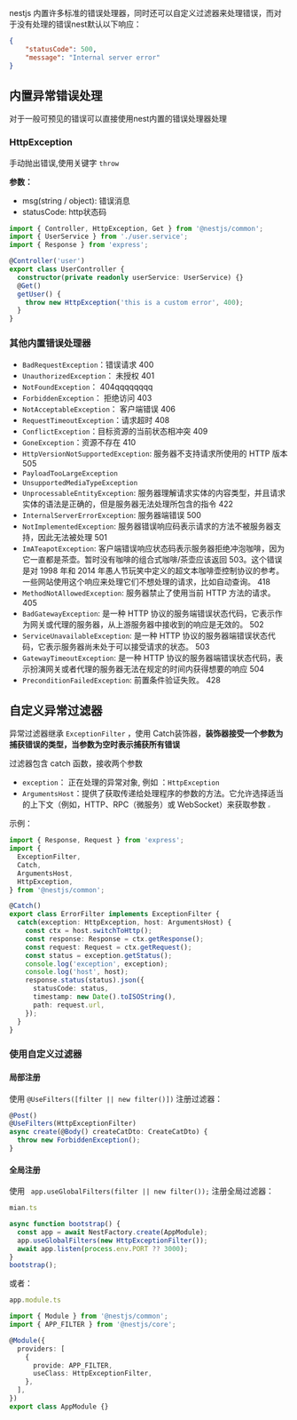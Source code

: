 nestjs 内置许多标准的错误处理器，同时还可以自定义过滤器来处理错误，而对于没有处理的错误nest默认以下响应：
```json
{
	"statusCode": 500,
	"message": "Internal server error"
}
```
## 内置异常错误处理
对于一般可预见的错误可以直接使用nest内置的错误处理器处理

### HttpException
手动抛出错误,使用关键字 `throw`

**参数：**
- msg(string / object): 错误消息
- statusCode: http状态码

```ts
import { Controller, HttpException, Get } from '@nestjs/common';
import { UserService } from './user.service';
import { Response } from 'express';

@Controller('user')
export class UserController {
  constructor(private readonly userService: UserService) {}
  @Get()
  getUser() {
    throw new HttpException('this is a custom error', 400);
  }
}
```

### 其他内置错误处理器
- `BadRequestException`：错误请求 400
- `UnauthorizedException`： 未授权 401
- `NotFoundException`： 404qqqqqqqq
- `ForbiddenException`： 拒绝访问 403
- `NotAcceptableException`： 客户端错误 406
- `RequestTimeoutException`：请求超时 408
- `ConflictException`：目标资源的当前状态相冲突 409
- `GoneException`：资源不存在 410
- `HttpVersionNotSupportedException`: 服务器不支持请求所使用的 HTTP 版本 505
- `PayloadTooLargeException`
- `UnsupportedMediaTypeException`
- `UnprocessableEntityException`: 服务器理解请求实体的内容类型，并且请求实体的语法是正确的，但是服务器无法处理所包含的指令 422
- `InternalServerErrorException`: 服务器端错误 500
- `NotImplementedException`: 服务器错误响应码表示请求的方法不被服务器支持，因此无法被处理 501
- `ImATeapotException`: 客户端错误响应状态码表示服务器拒绝冲泡咖啡，因为它一直都是茶壶。暂时没有咖啡的组合式咖啡/茶壶应该返回 503。这个错误是对 1998 年和 2014 年愚人节玩笑中定义的超文本咖啡壶控制协议的参考。一些网站使用这个响应来处理它们不想处理的请求，比如自动查询。 418
- `MethodNotAllowedException`: 服务器禁止了使用当前 HTTP 方法的请求。 405
- `BadGatewayException`: 是一种 HTTP 协议的服务端错误状态代码，它表示作为网关或代理的服务器，从上游服务器中接收到的响应是无效的。 502
- `ServiceUnavailableException`: 是一种 HTTP 协议的服务器端错误状态代码，它表示服务器尚未处于可以接受请求的状态。 503
- `GatewayTimeoutException`: 是一种 HTTP 协议的服务器端错误状态代码，表示扮演网关或者代理的服务器无法在规定的时间内获得想要的响应 504
- `PreconditionFailedException`: 前置条件验证失败。 428

##  自定义异常过滤器
异常过滤器继承 `ExceptionFilter` ，使用 Catch装饰器，**装饰器接受一个参数为捕获错误的类型，当参数为空时表示捕获所有错误**

过滤器包含 catch 函数，接收两个参数
- `exception`： 正在处理的异常对象, 例如 ：`HttpException`
- `ArgumentsHost`：提供了获取传递给处理程序的参数的方法。它允许选择适当的上下文（例如，HTTP、RPC（微服务）或 WebSocket）来获取参数
  <img src="D:\work\learn-note\后端\nest\img\p1.png" style="zoom: 25%;" />



示例：

```ts
import { Response, Request } from 'express';
import {
  ExceptionFilter,
  Catch,
  ArgumentsHost,
  HttpException,
} from '@nestjs/common';

@Catch()
export class ErrorFilter implements ExceptionFilter {
  catch(exception: HttpException, host: ArgumentsHost) {
    const ctx = host.switchToHttp();
    const response: Response = ctx.getResponse();
    const request: Request = ctx.getRequest();
    const status = exception.getStatus();
    console.log('exception', exception);
    console.log('host', host);
    response.status(status).json({
      statusCode: status,
      timestamp: new Date().toISOString(),
      path: request.url,
    });
  }
}

```



### 使用自定义过滤器

#### 局部注册

使用 `@UseFilters([filter || new filter()])` 注册过滤器：

```ts
@Post()
@UseFilters(HttpExceptionFilter)
async create(@Body() createCatDto: CreateCatDto) {
  throw new ForbiddenException();
}
```

#### 全局注册

使用 ` app.useGlobalFilters(filter || new filter());` 注册全局过滤器：

```ts
mian.ts

async function bootstrap() {
  const app = await NestFactory.create(AppModule);
  app.useGlobalFilters(new HttpExceptionFilter());
  await app.listen(process.env.PORT ?? 3000);
}
bootstrap();

```

或者：

```ts
app.module.ts

import { Module } from '@nestjs/common';
import { APP_FILTER } from '@nestjs/core';

@Module({
  providers: [
    {
      provide: APP_FILTER,
      useClass: HttpExceptionFilter,
    },
  ],
})
export class AppModule {}

```



